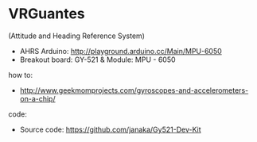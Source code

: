 # VRGuantes

(Attitude and Heading Reference System)
- AHRS Arduino: http://playground.arduino.cc/Main/MPU-6050
- Breakout board: GY-521 & Module: MPU - 6050

how to:
- http://www.geekmomprojects.com/gyroscopes-and-accelerometers-on-a-chip/

code:
- Source code: https://github.com/janaka/Gy521-Dev-Kit
